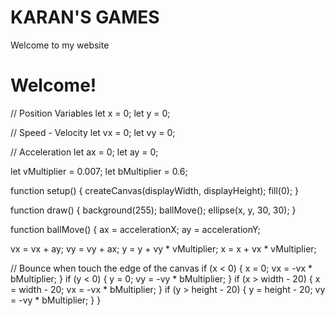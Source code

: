 # KARAN'S GAMES 
Welcome to my website
<h1> 
  Welcome!

  </h1>
  
// Position Variables
let x = 0;
let y = 0;

// Speed - Velocity
let vx = 0;
let vy = 0;

// Acceleration
let ax = 0;
let ay = 0;

let vMultiplier = 0.007;
let bMultiplier = 0.6;

function setup() {
  createCanvas(displayWidth, displayHeight);
  fill(0);
}

function draw() {
  background(255);
  ballMove();
  ellipse(x, y, 30, 30);
}

function ballMove() {
  ax = accelerationX;
  ay = accelerationY;

  vx = vx + ay;
  vy = vy + ax;
  y = y + vy * vMultiplier;
  x = x + vx * vMultiplier;

  // Bounce when touch the edge of the canvas
  if (x < 0) {
    x = 0;
    vx = -vx * bMultiplier;
  }
  if (y < 0) {
    y = 0;
    vy = -vy * bMultiplier;
  }
  if (x > width - 20) {
    x = width - 20;
    vx = -vx * bMultiplier;
  }
  if (y > height - 20) {
    y = height - 20;
    vy = -vy * bMultiplier;
  }
}
